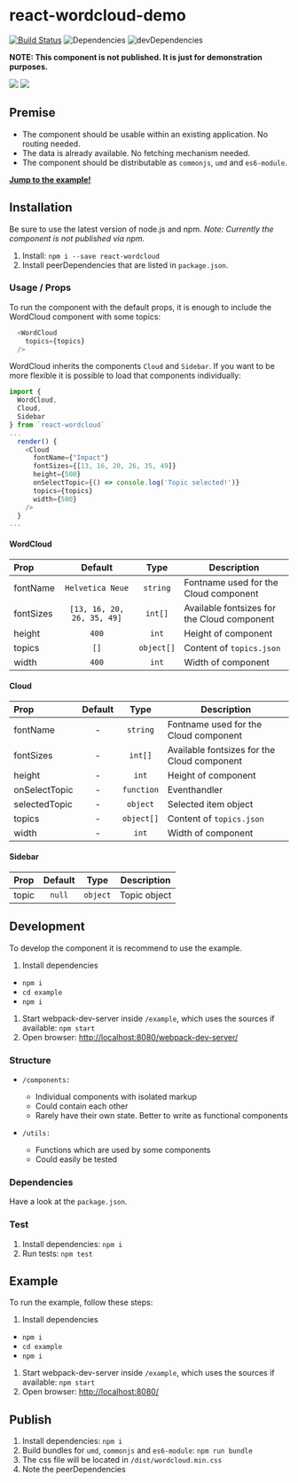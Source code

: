 # react-wordcloud-demo

[![Build Status](https://travis-ci.com/Purii/react-wordcloud-demo.svg?token=qdXLSA5Q7qrhqsnmh1sw&branch=master)](https://travis-ci.com/Purii/react-wordcloud-demo)
![Dependencies](https://img.shields.io/david/purii/react-wordcloud-demo.svg?style=flat)
![devDependencies](https://img.shields.io/david/dev/purii/react-wordcloud-demo.svg?style=flat)

**NOTE: This component is not published. It is just for demonstration purposes.**

![](https://raw.github.com/Purii/react-wordcloud-demo/master/assets/initialState.png)
![](https://raw.github.com/Purii/react-wordcloud-demo/master/assets/selectedState.png)

## Premise
* The component should be usable within an existing application. No routing needed.
* The data is already available. No fetching mechanism needed.
* The component should be distributable as `commonjs`, `umd` and `es6-module`.

[**Jump to the example!**](http://github.com/Purii/react-wordcloud-demo/master#example)

## Installation
Be sure to use the latest version of node.js and npm.
*Note: Currently the component is not published via npm.*

1. Install: `npm i --save react-wordcloud`
1. Install peerDependencies that are listed in `package.json`.

### Usage / Props
To run the component with the default props, it is enough to include the WordCloud component with some topics:

```javascript
  <WordCloud
    topics={topics}
  />
```

WordCloud inherits the components `Cloud` and `Sidebar`. If you want to be more flexible it is possible to load that components individually:

```javascript
import {
  WordCloud,
  Cloud,
  Sidebar
} from `react-wordcloud`
...
  render() {
    <Cloud
      fontName={"Impact"}
      fontSizes={[13, 16, 20, 26, 35, 49]}
      height={500}
      onSelectTopic={() => console.log('Topic selected!')}
      topics={topics}
      width={500}
    />
  }
...  
```

#### WordCloud
| Prop  | Default | Type | Description |
| :------------ | :---------------:| :---------------:| ---------------|
| fontName | `Helvetica Neue` | `string` | Fontname used for the Cloud component |
| fontSizes | `[13, 16, 20, 26, 35, 49]` | `int[]` | Available fontsizes for the Cloud component |
| height | `400` | `int` | Height of component |
| topics | `[]` | `object[]` | Content of `topics.json` |
| width | `400` | `int` | Width of component |


#### Cloud
| Prop  | Default | Type | Description |
| :------------ | :---------------:| :---------------:| ---------------|
| fontName | - | `string` | Fontname used for the Cloud component |
| fontSizes | - | `int[]` | Available fontsizes for the Cloud component |
| height | - | `int` | Height of component |
| onSelectTopic | - | `function` | Eventhandler |
| selectedTopic | - | `object` | Selected item object |
| topics | - | `object[]` | Content of `topics.json` |
| width | - | `int` | Width of component |


#### Sidebar
| Prop  | Default | Type | Description |
| :------------ | :---------------:| :---------------:| ---------------|
| topic | `null` | `object` | Topic object |

## Development
To develop the component it is recommend to use the example.

1. Install dependencies
  * `npm i`
  * `cd example`
  * `npm i`
1. Start webpack-dev-server inside `/example`, which uses the sources if available: `npm start`
1. Open browser: [http://localhost:8080/webpack-dev-server/](http://localhost:8080/webpack-dev-server/)

### Structure
* `/components:`
  * Individual components with isolated markup
  * Could contain each other
  * Rarely have their own state. Better to write as functional components

* `/utils:`
  * Functions which are used by some components
  * Could easily be tested

### Dependencies
Have a look at the `package.json`.

### Test
1. Install dependencies: `npm i`
1. Run tests: `npm test`

## Example
To run the example, follow these steps:

1. Install dependencies
  * `npm i`
  * `cd example`
  * `npm i`
1. Start webpack-dev-server inside `/example`, which uses the sources if available: `npm start`
1. Open browser: [http://localhost:8080/](http://localhost:8080/)

## Publish
1. Install dependencies: `npm i`
1. Build bundles for `umd`, `commonjs` and `es6-module`: `npm run bundle`
1. The css file will be located in `/dist/wordcloud.min.css`
1. Note the peerDependencies
